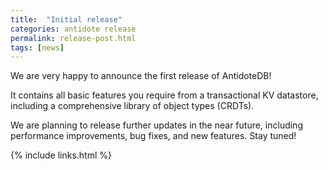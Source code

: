 ```yaml
---
title:  "Initial release"
categories: antidote release
permalink: release-post.html
tags: [news]
---
```


We are very happy to announce the first release of AntidoteDB!

It contains all basic features you require from a transactional KV datastore, including a comprehensive library of object types (CRDTs).

We are planning to release further updates in the near future, including performance improvements, bug fixes, and new features.
Stay tuned!

{% include links.html %}

